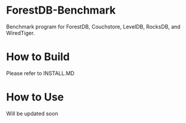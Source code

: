 ForestDB-Benchmark
==================
Benchmark program for ForestDB, Couchstore, LevelDB, RocksDB, and WiredTiger.


How to Build
============
Please refer to INSTALL.MD


How to Use
==========
Will be updated soon